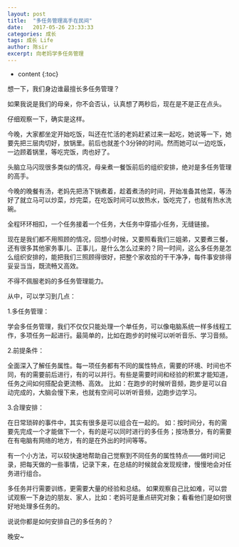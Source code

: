 ```yaml
---
layout: post
title:  "多任务管理高手在民间"
date:   2017-05-26 23:33:33
categories: 成长
tags: 成长 Life
author: 陈sir
excerpt: 向老妈学多任务管理
---
```

* content
{:toc}

想一下，我们身边谁最擅长多任务管理？

如果我说是我们的母亲，你不会否认，认真想了两秒后，现在是不是正在点头。

仔细观察一下，确实是这样。

今晚，大家都坐定开始吃饭，叫还在忙活的老妈赶紧过来一起吃，她说等一下，她要先把三层肉切好，放锅里。前后也就差个3分钟的时间。然而她可以一边吃饭，一边顾着锅里，等吃完饭，肉也好了。

头脑立马闪现很多类似的情况，母亲煮一餐饭前后的组织安排，绝对是多任务管理的高手。

今晚的晚餐有汤，老妈先把汤下锅煮着，趁着煮汤的时间，开始准备其他菜，等汤好了就立马可以炒菜，炒完菜，在吃饭时间可以放热水，饭吃完了，也就有热水洗碗。

全程环环相扣，一个任务接着一个任务，大任务中穿插小任务，无缝链接。

现在是我们都不用照顾的情况，回想小时候，又要照看我们三姐弟，又要煮三餐，还有很多其他家务事儿、正事儿，是什么怎么过来的？同一时间，这么多任务是怎么组织安排的，能把我们三照顾得很好，把整个家收拾的干干净净，每件事安排得妥妥当当，既流畅又高效。

不得不佩服老妈的多任务管理能力。

从中，可以学习到几点：

1.多任务管理：

学会多任务管理，我们不仅仅只能处理一个单任务，可以像电脑系统一样多线程工作，多项任务一起进行。最简单的，比如在跑步的时候可以听听音乐、学习音频。

2.前提条件：

全面深入了解任务属性。每一项任务都有不同的属性特点，需要的环境、时间也不同，有的需要前后进行，有的可以并行。有些是需要时间和经验的积累才能知道，任务之间如何搭配会更流畅、高效。
比如：在跑步的时候听音频，跑步是可以自动完成的，大脑会慢下来，也就有空间可以听听音频，边跑步边学习。

3.合理安排：

在日常琐碎的事件中，其实有很多是可以组合在一起的。
如：按时间分，有的需要先完成一个才能做下一个，有的是可以同时进行的多任务；按场景分，有的需要在有电脑有网络的地方，有的是在外出的时间等等。

有一个小方法，可以较快速地帮助自己觉察到不同任务的属性特点——做时间记录，把每天做的一些事情，记录下来，在总结的时候就会发现规律，慢慢地会对任务进行组合。

多任务并行需要训练，更需要大量的经验和总结。
如果观察自己比如难，可以尝试观察一下身边的朋友、家人，比如：老妈可是重点研究对象；看看他们是如何很好地处理多任务的。

说说你都是如何安排自己的多任务的？

晚安~




